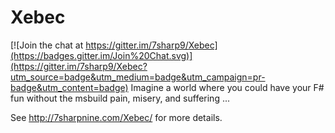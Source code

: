 # Xebec

[![Join the chat at https://gitter.im/7sharp9/Xebec](https://badges.gitter.im/Join%20Chat.svg)](https://gitter.im/7sharp9/Xebec?utm_source=badge&utm_medium=badge&utm_campaign=pr-badge&utm_content=badge)
Imagine a world where you could have your F# fun without the msbuild pain, misery, and suffering ...

See http://7sharpnine.com/Xebec/ for more details.
